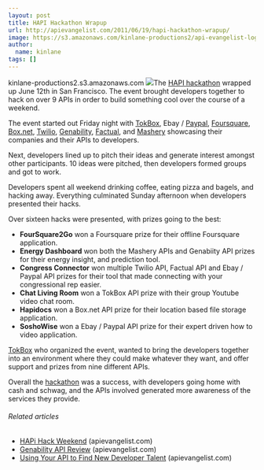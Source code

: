 ```yaml
---
layout: post
title: HAPI Hackathon Wrapup
url: http://apievangelist.com/2011/06/19/hapi-hackathon-wrapup/
image: https://s3.amazonaws.com/kinlane-productions2/api-evangelist-logos/api-evangelist-butterfly-vertical.png
author:
  name: kinlane
tags: []
---
```

kinlane-productions2.s3.amazonaws.com [![](http://kinlane-productions.s3.amazonaws.com/api-evangelist/HAPI-Hack-Weekend.png)](http://www.hapihack.com/ "HAPI Hackathon")The [HAPI hackathon](http://www.hapihack.com/ "HAPI Hackathon") wrapped up June 12th in San Francisco. The event brought developers together to hack on over 9 APIs in order to build something cool over the course of a weekend.

The event started out Friday night with [TokBox](http://www.opentok.com/ "Tokbox"), Ebay / [Paypal](http://x.com/ "Paypal"), [Foursquare](http://developer.foursquare.com/ "Foursquare"), [Box.net](http://box.net/developers "Box.net"), [Twilio](http://twilio.com/ "Twilio"), [Genability](http://developer.genability.com/ "Genability"), [Factual](http://www.factual.com/ "Factual"), and [Mashery](http://developer.mashery.com/apis "Mashery") showcasing their companies and their APIs to developers.

Next, developers lined up to pitch their ideas and generate interest amongst other participants. 10 ideas were pitched, then developers formed groups and got to work.

Developers spent all weekend drinking coffee, eating pizza and bagels, and hacking away. Everything culminated Sunday afternoon when developers presented their hacks.

Over sixteen hacks were presented, with prizes going to the best:

*   **FourSquare2Go** won a Foursquare prize for their offline Foursquare application.
*   **Energy Dashboard** won both the Mashery APIs and Genabiity API prizes for their energy insight, and prediction tool.
*   **Congress Connector** won multiple Twilio API, Factual API and Ebay / Paypal API prizes for their tool that made connecting with your congressional rep easier.
*   **Chat Living Room** won a TokBox API prize with their group Youtube video chat room.
*   **Hapidocs** won a Box.net API prize for their location based file storage application.
*   **SoshoWise** won a Ebay / Paypal API prize for their expert driven how to video application.

[TokBox](http://www.tokbox.com/ "TokBox") who organized the event, wanted to bring the developers together into an environment where they could make whatever they want, and offer support and prizes from nine different APIs.

Overall the [hackathon](http://www.apievangelist.com/hackathons-and-contests.php "Hackathon") was a success, with developers going home with cash and schwag, and the APIs involved generated more awareness of the services they provide.

###### Related articles

*   [HAPi Hack Weekend](http://apievangelist.com/2011/06/08/hapi-hack-weekend/) (apievangelist.com)
*   [Genability API Review](http://apievangelist.com/2011/06/18/1775/) (apievangelist.com)
*   [Using Your API to Find New Developer Talent](http://apievangelist.com/2011/06/13/using-your-api-to-find-new-developer-talent/) (apievangelist.com)